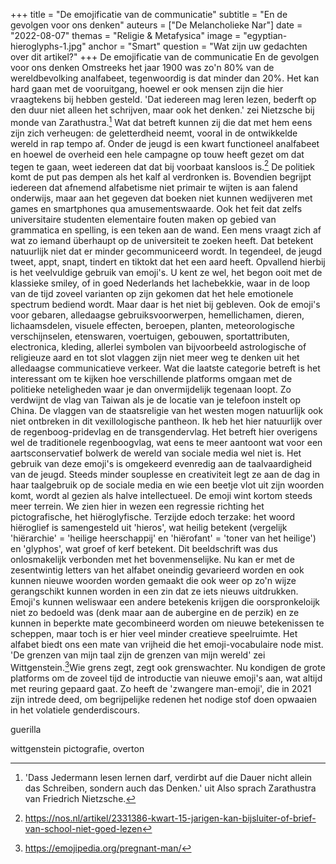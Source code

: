 +++
title = "De emojificatie van de communicatie"
subtitle = "En de gevolgen voor ons denken"
auteurs = ["De Melancholieke Nar"]
date = "2022-08-07"
themas = "Religie & Metafysica"
image = "egyptian-hieroglyphs-1.jpg"
anchor = "Smart"
question = "Wat zijn uw gedachten over dit artikel?"
+++
De emojificatie van de communicatie
En de gevolgen voor ons denken
Omstreeks het jaar 1900 was zo'n 80% van de wereldbevolking analfabeet, tegenwoordig is dat minder dan 20%. Het kan hard gaan met de vooruitgang, hoewel er ook mensen zijn die hier vraagtekens bij hebben gesteld. 'Dat iedereen mag leren lezen, bederft op den duur niet alleen het schrijven, maar ook het denken.' zei Nietzsche bij monde van Zarathustra.[^1] 
Wat dat betreft kunnen zij die dat met hem eens zijn zich verheugen: de geletterdheid neemt, vooral in de ontwikkelde wereld in rap tempo af. Onder de jeugd is een kwart functioneel analfabeet en hoewel de overheid een hele campagne op touw heeft gezet om dat tegen te gaan, weet iedereen dat dat bij voorbaat kansloos is.[^2] De politiek komt de put pas dempen als het kalf al verdronken is. Bovendien begrijpt iedereen dat afnemend alfabetisme niet primair te wijten is aan falend onderwijs, maar aan het gegeven dat boeken niet kunnen wedijveren met games en smartphones qua amusementswaarde. Ook het feit dat zelfs universitaire studenten elementaire fouten maken op gebied van grammatica en spelling, is een teken aan de wand. Een mens vraagt zich af wat zo iemand überhaupt op de universiteit te zoeken heeft.
Dat betekent natuurlijk niet dat er minder gecommuniceerd wordt. In tegendeel, de jeugd tweet, appt, snapt, tindert en tiktokt dat het een aard heeft. Opvallend hierbij is het veelvuldige gebruik van emoji's. U kent ze wel, het begon ooit met de klassieke smiley, of in goed Nederlands het lachebekkie, waar in de loop van de tijd zoveel varianten op zijn gekomen dat het hele emotionele spectrum bediend wordt. Maar daar is het niet bij gebleven. Ook de emoji's voor gebaren, alledaagse gebruiksvoorwerpen, hemellichamen, dieren, lichaamsdelen, visuele effecten, beroepen, planten, meteorologische verschijnselen, etenswaren, voertuigen, gebouwen, sportattributen, electronica, kleding, allerlei symbolen van bijvoorbeeld astrologische of religieuze aard en tot slot vlaggen zijn niet meer weg te denken uit het alledaagse communicatieve verkeer. 
Wat die laatste categorie betreft is het interessant om te kijken hoe verschillende platforms omgaan met de politieke neteligheden waar je dan onvermijdelijk tegenaan loopt. Zo verdwijnt de vlag van Taiwan als je de locatie van je telefoon instelt op China. De vlaggen van de staatsreligie van het westen mogen natuurlijk ook niet ontbreken in dit vexillologische pantheon. Ik heb het hier natuurlijk over de regenboog-pridevlag en de transgendervlag. Het betreft hier overigens wel de traditionele regenboogvlag, wat eens te meer aantoont wat voor een aartsconservatief bolwerk de wereld van sociale media wel niet is.
Het gebruik van deze emoji's is omgekeerd evenredig aan de taalvaardigheid van de jeugd. Steeds minder souplesse en creativiteit legt ze aan de dag in haar taalgebruik op de sociale media en wie een beetje vlot uit zijn woorden komt, wordt al gezien als halve intellectueel. De emoji wint kortom steeds meer terrein. We zien hier in wezen een regressie richting het pictografische, het hiëroglyfische. Terzijde edoch terzake: het woord hiëroglief is samengesteld uit 'hieros', wat heilig betekent (vergelijk 'hiërarchie' = 'heilige heerschappij' en 'hiërofant' = 'toner van het heilige') en 'glyphos', wat groef of kerf betekent. Dit beeldschrift was dus onlosmakelijk verbonden met het bovenmenselijke. 
Nu kan er met de zesentwintig letters van het alfabet oneindig gevarieerd worden en ook kunnen nieuwe woorden worden gemaakt die ook weer op zo'n wijze gerangschikt kunnen worden in een zin dat ze iets nieuws uitdrukken. Emoji's kunnen weliswaar een andere betekenis krijgen die oorspronkeloijk niet zo bedoeld was (denk maar aan de aubergine en de perzik) en ze kunnen in beperkte mate gecombineerd worden om nieuwe betekenissen te scheppen, maar toch is er hier veel minder creatieve speelruimte. Het alfabet biedt ons een mate van vrijheid die het emoji-vocabulaire node mist. 
'De grenzen van mijn taal zijn de grenzen van mijn wereld' zei Wittgenstein.[^3]Wie grens zegt, zegt ook grenswachter. 
Nu kondigen de grote platforms om de zoveel tijd de introductie van nieuwe emoji's aan, wat altijd met reuring gepaard gaat. Zo heeft de 'zwangere man-emoji', die in 2021 zijn intrede deed, om begrijpelijke redenen het nodige stof doen opwaaien in het volatiele genderdiscours.

guerilla
[^1]: 'Dass Jedermann lesen lernen darf, verdirbt auf die Dauer nicht allein das Schreiben, sondern auch das Denken.' uit Also sprach Zarathustra van Friedrich Nietzsche.
[^2]: https://nos.nl/artikel/2331386-kwart-15-jarigen-kan-bijsluiter-of-brief-van-school-niet-goed-lezen
[^3]: https://emojipedia.org/pregnant-man/
[^4]: 'Die Grenzen meiner Sprache bedeuten die Grenzen meiner Welt' uit Tractatus logico-philosophicus van Ludwig Wittgenstein.

wittgenstein 
pictografie, overton
